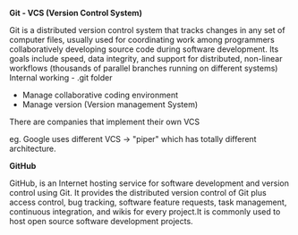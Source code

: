 **Git - VCS (Version Control System)**

Git is a distributed version control system that tracks changes in any set of computer files, usually used for coordinating work among programmers collaboratively developing source code during software development. Its goals include speed, data integrity, and support for distributed, non-linear workflows (thousands of parallel branches running on different systems)
Internal working - .git folder

- Manage collaborative coding environment
- Manage version (Version management System)

There are companies that implement their own VCS

eg. Google uses different VCS -> "piper" which has totally different architecture.

**GitHub**

GitHub, is an Internet hosting service for software development and version control using Git. It provides the distributed version control of Git plus access control, bug tracking, software feature requests, task management, continuous integration, and wikis for every project.It is commonly used to host open source software development projects.

